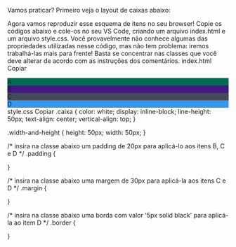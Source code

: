Vamos praticar? Primeiro veja o layout de caixas abaixo:

Agora vamos reproduzir esse esquema de itens no seu browser! Copie os códigos abaixo e cole-os no seu VS Code, criando um arquivo index.html e um arquivo style.css.
Você provavelmente não conhece algumas das propriedades utilizadas nesse código, mas não tem problema: iremos trabalhá-las mais para frente! Basta se concentrar nas classes que você deve alterar de acordo com as instruções dos comentários.
index.html
Copiar
<!DOCTYPE html>
<html lang="en">
<head>
  <meta charset="UTF-8">
  <meta name="viewport" content="width=device-width, initial-scale=1.0">
  <title>Exercício de Fixação: box model</title>
  <link rel="stylesheet" href="style.css">
</head>
<body>
  <div class="caixa width-and-height" style="background: #036b52">A</div>
  <div class="caixa width-and-height padding" style="background: #41197f;">B</div>
  <div class="caixa width-and-height padding margin" style="background: #444955">C</div>
  <div class="caixa width-and-height padding margin border" style="background: #3898EC">D</div>
</body>
</html>
style.css
Copiar
.caixa {
  color: white;
  display: inline-block;
  line-height: 50px;
  text-align: center;
  vertical-align: top;
}

.width-and-height {
  height: 50px;
  width: 50px;
}

/* insira na classe abaixo um padding de 20px para aplicá-lo aos itens B, C e D */
.padding {

}

/* insira na classe abaixo uma margem de 30px para aplicá-la aos itens C e D */
.margin {

}

/* insira na classe abaixo uma borda com valor '5px solid black' para aplicá-la ao item D */
.border {

}
